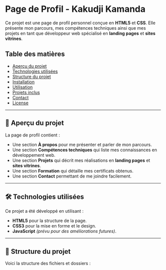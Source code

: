 # Page de Profil - Kakudji Kamanda

Ce projet est une page de profil personnel conçue en **HTML5** et **CSS**. Elle présente mon parcours, mes compétences techniques ainsi que mes projets en tant que développeur web spécialisé en **landing pages** et **sites vitrines**.

## Table des matières

- [Aperçu du projet](#aperçu-du-projet)
- [Technologies utilisées](#technologies-utilisées)
- [Structure du projet](#structure-du-projet)
- [Installation](#installation)
- [Utilisation](#utilisation)
- [Projets inclus](#projets-inclus)
- [Contact](#contact)
- [License](#license)

---

## 📌 Aperçu du projet

La page de profil contient :
- Une section **À propos** pour me présenter et parler de mon parcours.
- Une section **Compétences techniques** qui liste mes connaissances en développement web.
- Une section **Projets** qui décrit mes réalisations en **landing pages** et **sites vitrines**.
- Une section **Formation** qui détaille mes certificats obtenus.
- Une section **Contact** permettant de me joindre facilement.

---

## 🛠️ Technologies utilisées

Ce projet a été développé en utilisant :

- **HTML5** pour la structure de la page.
- **CSS3** pour la mise en forme et le design.
- **JavaScript** *(prévu pour des améliorations futures)*.

---

## 📂 Structure du projet

Voici la structure des fichiers et dossiers :
